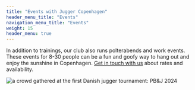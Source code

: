 ```yaml
---
title: "Events with Jugger Copenhagen"
header_menu_title: "Events"
navigation_menu_title: "Events"
weight: 15
header_menu: true
---
```


In addition to trainings, our club also runs polterabends and work events. These events for 8-30 people can be a fun and goofy way to hang out and enjoy the sunshine in Copenhagen. [Get in touch with us](/#contact) about rates and availability.

![a crowd gathered at the first Danish jugger tournament: PB&J 2024](images/crowd.jpg)